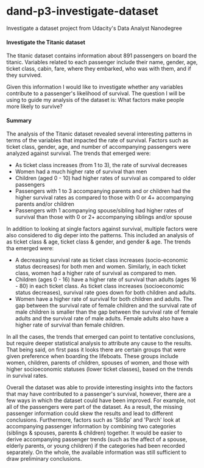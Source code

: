 # dand-p3-investigate-dataset
Investigate a dataset project from Udacity's Data Analyst Nanodegree

<h4>Investigate the Titanic dataset</h4>

The titanic dataset contains information about 891 passengers on board the titanic. Variables related to each passenger include their name, gender, age, ticket class, cabin, fare, where they embarked, who was with them, and if they survived.

Given this information I would like to investigate whether any variables contribute to a passenger's likelihood of survival. The question I will be using to guide my analysis of the dataset is: What factors make people more likely to survive?

<h4>Summary</h4>

The analysis of the Titanic dataset revealed several interesting patterns in terms of the variables that impacted the rate of survival. Factors such as ticket class, gender, age, and number of accompanying passengers were analyzed against survival. The trends that emerged were:

- As ticket class increases (from 1 to 3), the rate of survival decreases
- Women had a much higher rate of survival than men
- Children (aged 0 - 10) had higher rates of survival as compared to older passengers
- Passengers with 1 to 3 accompanying parents and or children had the higher survival rates as compared to those with 0 or 4+ accompanying parents and/or children
- Passengers with 1 acompanying spouse/sibling had higher rates of survival than those with 0 or 2+ accompanying siblings and/or spouse

In addition to looking at single factors against survival, multiple factors were also considered to dig deper into the patterns. This included an analysis of as ticket class & age, ticket class & gender, and gender & age. The trends tha emerged were:

- A decreasing survival rate as ticket class increases (socio-economic status decreases) for both men and women. Similarly, in each ticket class, women had a higher rate of survival as compared to men.
- Children (ages 0 - 16) have a higher rate of survival than adults (ages 16 - 80) in each ticket class. As ticket class increases (socioeconomic status decreases), survival rate goes down for both children and adults.
- Women have a higher rate of survival for both children and adults. The gap between the survival rate of female children and the survival rate of male children is smaller than the gap between the survival rate of female adults and the survival rate of male adults. Female adults also have a higher rate of survival than female children.

In all the cases, the trends that emerged can point to tentative conclusions, but require deeper statistical analysis to attribute any cause to the results. That being said, on first pass it looks there are certain groups that were given preference when boarding the lifeboats. These groups include women, children, parents of children, spouses of women, and those with higher socioeconomic statuses (lower ticket classes), based on the trends in survival rates.

Overall the dataset was able to provide interesting insights into the factors that may have contributed to a passenger's survival, however, there are a few ways in which the dataset could have been improved. For example, not all of the passengers were part of the dataset. As a result, the missing passenger information could skew the results and lead to different conclusions. Furthermore, factors such as 'SibSp' and 'Parch' look at accompanying passenger information by combining two categories (siblings & spouses, parents & children) together. It would be easier to derive accompanying passenger trends (such as the affect of a spouse, elderly parents, or young children) if the categories had been recorded separately. On the whole, the available information was still sufficient to draw preliminary conclusions.
